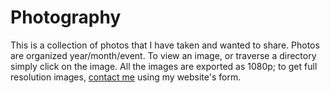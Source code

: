 # Photography

This is a collection of photos that I have taken and wanted to share.
Photos are organized year/month/event.
To view an image, or traverse a directory simply click on the image.
All the images are exported as 1080p; to get full resolution images, [contact me](/contact) using my website's form.
